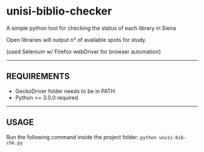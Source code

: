 # unisi-biblio-checker
A simple python tool for checking the status of each library in Siena

Open libraries will output n° of available spots for study.

(used Selenium w/ Firefox webDriver for browser automation) 

* * *
## REQUIREMENTS
- GeckoDriver folder needs to be in PATH
- Python >= 3.0.0 required

* * *
## USAGE
Run the following command inside the project folder:
`python unisi-bib-chk.py`

